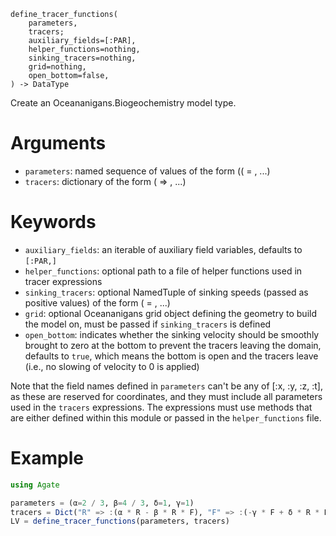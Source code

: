 ```
define_tracer_functions(
    parameters,
    tracers;
    auxiliary_fields=[:PAR],
    helper_functions=nothing,
    sinking_tracers=nothing,
    grid=nothing,
    open_bottom=false,
) -> DataType
```

Create an Oceananigans.Biogeochemistry model type.

# Arguments

  * `parameters`: named sequence of values of the form ((<field name> = <default value>, ...)
  * `tracers`: dictionary of the form (<name> => <expression>, ...)

# Keywords

  * `auxiliary_fields`: an iterable of auxiliary field variables, defaults to `[:PAR,]`
  * `helper_functions`: optional path to a file of helper functions used in tracer expressions
  * `sinking_tracers`: optional NamedTuple of sinking speeds (passed as positive values) of  the form (<tracer name> = <speed>, ...)
  * `grid`: optional Oceananigans grid object defining the geometry to build the model on, must  be passed if `sinking_tracers` is defined
  * `open_bottom`: indicates whether the sinking velocity should be smoothly brought to zero  at the bottom to prevent the tracers leaving the domain, defaults to `true`, which means  the bottom is open and the tracers leave (i.e., no slowing of velocity to 0 is applied)

Note that the field names defined in `parameters` can't be any of [:x, :y, :z, :t], as these are reserved for coordinates, and they must include all parameters used in the `tracers` expressions. The expressions must use methods that are either defined within this module or passed in the `helper_functions` file.

# Example

```julia
using Agate

parameters = (α=2 / 3, β=4 / 3, δ=1, γ=1)
tracers = Dict("R" => :(α * R - β * R * F), "F" => :(-γ * F + δ * R * F))
LV = define_tracer_functions(parameters, tracers)
```
